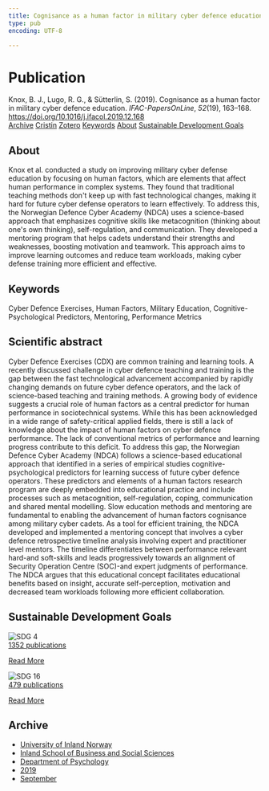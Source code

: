 ```yaml
---
title: Cognisance as a human factor in military cyber defence education
type: pub
encoding: UTF-8

---
```

<h1>Publication</h1>
<article id="csl-bib-container-MFGISCPV" class="csl-bib-container">
  <div class="csl-bib-body"> <div class="csl-entry">Knox, B. J., Lugo, R. G., &#38; Sütterlin, S. (2019). Cognisance as a human factor in military cyber defence education. <i>IFAC-PapersOnLine</i>, <i>52</i>(19), 163–168. <a href="https://doi.org/10.1016/j.ifacol.2019.12.168">https://doi.org/10.1016/j.ifacol.2019.12.168</a></div> </div>
  <div class="csl-bib-buttons">
    <a href="#taxonomy-article-MFGISCPV" alt="archive" class="csl-bib-button">Archive</a>
    <a href="https://app.cristin.no/results/show.jsf?id=1727514" alt="Cristin" class="csl-bib-button">Cristin</a>
    <a href="http://zotero.org/groups/5881554/items/MFGISCPV" alt="Zotero" class="csl-bib-button">Zotero</a>
    <a href="#keywords-article-MFGISCPV" alt="keywords" class="csl-bib-button">Keywords</a>
    <a href="#about-article-MFGISCPV" alt="about_pub" class="csl-bib-button">About</a>
    <a href="#sdg-article-MFGISCPV" alt="sdg" class="csl-bib-button">Sustainable Development Goals</a>
  </div>
  <div id="csl-bib-meta-container-MFGISCPV"></div>
</article>
<div id="csl-bib-meta-MFGISCPV" class="csl-bib-meta">
  <article id="about-article-MFGISCPV" class="about_pub-article">
    <h1>About</h1>
    Knox et al. conducted a study on improving military cyber defense education by focusing on human factors, which are elements that affect human performance in complex systems. They found that traditional teaching methods don't keep up with fast technological changes, making it hard for future cyber defense operators to learn effectively. To address this, the Norwegian Defence Cyber Academy (NDCA) uses a science-based approach that emphasizes cognitive skills like metacognition (thinking about one's own thinking), self-regulation, and communication. They developed a mentoring program that helps cadets understand their strengths and weaknesses, boosting motivation and teamwork. This approach aims to improve learning outcomes and reduce team workloads, making cyber defense training more efficient and effective.
  </article>
  <article id="keywords-article-MFGISCPV" class="keywords-article">
    <h1>Keywords</h1>
    Cyber Defence Exercises, Human Factors, Military Education, Cognitive-Psychological Predictors, Mentoring, Performance Metrics
  </article>
  <article id="abstract-article-MFGISCPV" class="abstract-article">
    <h1>Scientific abstract</h1>
    Cyber Defence Exercises (CDX) are common training and learning tools. A recently discussed challenge in cyber defence teaching and training is the gap between the fast technological advancement accompanied by rapidly changing demands on future cyber defence operators, and the lack of science-based teaching and training methods. A growing body of evidence suggests a crucial role of human factors as a central predictor for human performance in sociotechnical systems. While this has been acknowledged in a wide range of safety-critical applied fields, there is still a lack of knowledge about the impact of human factors on cyber defence performance. The lack of conventional metrics of performance and learning progress contribute to this deficit. To address this gap, the Norwegian Defence Cyber Academy (NDCA) follows a science-based educational approach that identified in a series of empirical studies cognitive-psychological predictors for learning success of future cyber defence operators. These predictors and elements of a human factors research program are deeply embedded into educational practice and include processes such as metacognition, self-regulation, coping, communication and shared mental modelling. Slow education methods and mentoring are fundamental to enabling the advancement of human factors cognisance among military cyber cadets. As a tool for efficient training, the NDCA developed and implemented a mentoring concept that involves a cyber defence retrospective timeline analysis involving expert and practitioner level mentors. The timeline differentiates between performance relevant hard-and soft-skills and leads progressively towards an alignment of Security Operation Centre (SOC)-and expert judgments of performance. The NDCA argues that this educational concept facilitates educational benefits based on insight, accurate self-perception, motivation and decreased team workloads following more efficient collaboration.
  </article>
  <article id="sdg-article-MFGISCPV" class="sdg-article">
    <h1>Sustainable Development Goals</h1>
    <div class="sdg-container"><div id="sdg4" class="sdg">
        <img src="{{< params subfolder >}}images/sdg/sdg04_en.png" class="image" alt="SDG 4">
        <div class="sdg-overlay">
          <a href="/en/archive/?key=?sdg=4#archive" class="sdg-publication-count"><span>1352</span> publications</a>
          <p><a href="https://sdgs.un.org/goals/goal4" class="sdg-read-more">Read More</a></p>
        </div>
      </div> <div id="sdg16" class="sdg">
        <img src="{{< params subfolder >}}images/sdg/sdg16_en.png" class="image" alt="SDG 16">
        <div class="sdg-overlay">
          <a href="/en/archive/?key=?sdg=16#archive" class="sdg-publication-count"><span>479</span> publications</a>
          <p><a href="https://sdgs.un.org/goals/goal16" class="sdg-read-more">Read More</a></p>
        </div>
      </div></div>
  </article>
  <article id="taxonomy-article-MFGISCPV" class="taxonomy-article">
    <h1>Archive</h1>
    <ul>
      <li>
        <a href="/en/archive/?key=3DCRN523">University of Inland Norway</a>
      </li>
      <li>
        <a href="/en/archive/?key=DU8Q9LN9">Inland School of Business and Social Sciences</a>
      </li>
      <li>
        <a href="/en/archive/?key=KTD9NXA8">Department of Psychology</a>
      </li>
      <li>
        <a href="/en/archive/?key=37B43Z6Y">2019</a>
      </li>
      <li>
        <a href="/en/archive/?key=RCATXWZL">September</a>
      </li>
    </ul>
  </article>
</div>
